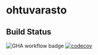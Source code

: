 # ohtuvarasto

## Build Status
![GHA workflow badge](https://github.com/Jompda/ohtuvarasto/workflows/CI/badge.svg)
[![codecov](https://codecov.io/github/Jompda/ohtuvarasto/graph/badge.svg?token=W98Z26HKTP)](https://codecov.io/github/Jompda/ohtuvarasto)
